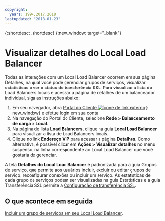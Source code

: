```yaml
---
copyright:
  years: 1994,2017,2018
lastupdated: "2018-01-23"
---
```


{:shortdesc: .shortdesc}
{:new_window: target="_blank"}

# Visualizar detalhes do Local Load Balancer

Todas as interações com um Local Load Balancer ocorrem em sua página Detalhes, na qual você pode gerenciar grupos de serviços, visualizar estatísticas e ver o status de transferência SSL. Para visualizar a lista de Load Balancers locais e acessar a página de detalhes de um balanceador individual, siga as instruções abaixo:

1. Em seu navegador, abra [Portal do Cliente ![Ícone de link externo](../../icons/launch-glyph.svg "Ícone de link externo")](https://control.softlayer.com/){: new_window} e efetue login em sua conta.
2. Na navegação do Portal do Cliente, selecione **Rede > Balanceamento de carga > Local**.
3. Na página de lista **Load Balancers**, clique na guia **Local Load Balancer** para visualizar a lista de Load Balancers locais.
4. Clique no link **Endereço VIP** para acessar a página **Detalhes**. Como alternativa, é possível clicar em **Ações > Visualizar detalhes** no menu suspenso, na linha correspondente ao Local Load Balancer que você gostaria de gerenciar.

A tela **Detalhes do Local Load Balancer** é padronizada para a guia Grupos de serviço, que permite aos usuários incluir, excluir ou editar grupos de serviço, reconfigurar conexões ou incluir um serviço. As estatísticas de cada grupo de serviços podem ser visualizadas na guia Estatísticas e a guia Transferência SSL permite a [Configuração de
transferência SSL](configure-ssl-offloading-load-balancer.html).

## O que acontece em seguida

[Incluir um grupo de serviços em seu Local Load Balancer](add-service-group-load-balancer.html). 

